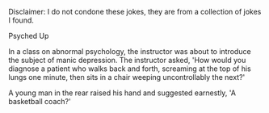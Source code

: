 Disclaimer: I do not condone these jokes, they are from a collection of jokes I found.

Psyched Up

In a class on abnormal psychology, the instructor was about to introduce the subject of manic depression. 
The instructor asked, 'How would you diagnose a patient who walks back and forth, screaming at the top of his lungs one minute, then sits in a chair weeping uncontrollably the next?' 

A young man in the rear raised his hand and suggested earnestly, 'A basketball coach?'

